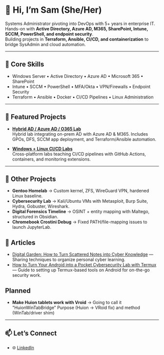 # 👋 Hi, I’m Sam (She/Her)  

Systems Administrator pivoting into DevOps with 5+ years in enterprise IT.  
Hands-on with **Active Directory, Azure AD, M365, SharePoint, Intune, SCCM, PowerShell, and endpoint security**.  
Building projects in **Terraform, Ansible, CI/CD, and containerization** to bridge SysAdmin and cloud automation.  

---

## 🔧 Core Skills
- Windows Server • Active Directory • Azure AD • Microsoft 365 • SharePoint  
- Intune • SCCM • PowerShell • MFA/Okta • VPN/Firewalls • Endpoint Security  
- Terraform • Ansible • Docker • CI/CD Pipelines • Linux Administration  

---

## 📂 Featured Projects
- **[Hybrid AD / Azure AD / O365 Lab](https://github.com/iplaycomputer/hybrid-ad-azure-lab)**  
  Hybrid lab integrating on-prem AD with Azure AD & M365. Includes GPOs, DFS, SCCM app deployment, and Terraform/Ansible automation.  

- **[Windows + Linux CI/CD Labs](https://github.com/iplaycomputer/Platform-Building-Blocks-Windows-Linux-CI-CD-Labs)**  
  Cross-platform labs teaching CI/CD pipelines with GitHub Actions, containers, and monitoring extensions.  

---

## 🧪 Other Projects
- **Gentoo Homelab** → Custom kernel, ZFS, WireGuard VPN, hardened Linux baseline.  
- **Cybersecurity Lab** → Kali/Ubuntu VMs with Metasploit, Burp Suite, Hydra, Gobuster, Wireshark.  
- **Digital Forensics Timeline** → OSINT + entity mapping with Maltego, structured in Obsidian.  
- **Chromebook Crostini Debug** → Fixed PATH/file-mapping issues to launch JupyterLab.

## 📝 Articles  
- [Digital Garden: How to Turn Scattered Notes into Cyber Knowledge](https://www.linkedin.com/pulse/digital-garden-how-turn-scattered-notes-cyber-knowledge-sam-tindle-ew45e/) — Sharing techniques to organize personal cyber learning.  
- [How to Turn Your Android into a Pocket Cybersecurity Lab with Termux](https://www.linkedin.com/pulse/how-turn-your-android-pocket-cybersecurity-lab-termux-sam-tindle-s0tmc/) — Guide to setting up Termux-based tools on Android for on-the-go security work.  

## Planned
- **Make Huion tablets work with Vroid** → Going to call it "HuionWinTabBridge" Purpose (Huion → VRoid fix) and method (WinTab/driver shim)
  
---

## 📫 Let’s Connect
- 🌐 [LinkedIn](https://linkedin.com/in/sam-t-a6706235b)  
